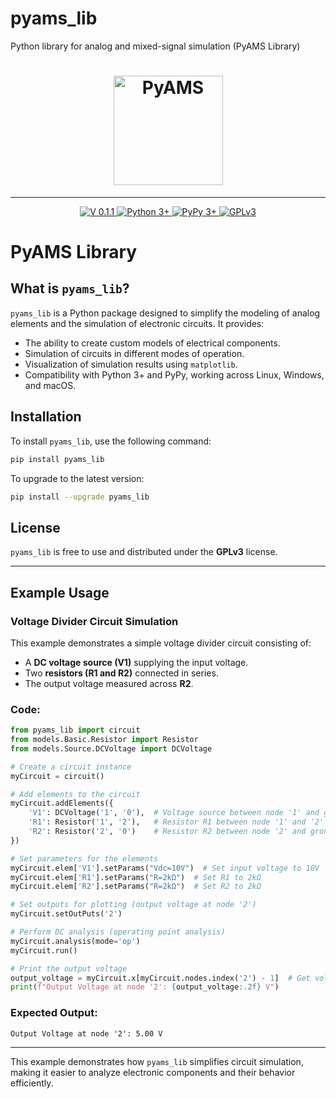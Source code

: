 # pyams_lib
 Python library for analog and mixed-signal simulation (PyAMS Library)

<h1 align="center">
    <a href="https://pypi.org/project/pyams-lib/"><img src="https://pyams.sourceforge.io/logo.png" width="175px" alt="PyAMS"></a>
</h1>

---

<p align="center">
 
 <a href="#News">
    <img src="https://img.shields.io/badge/Version-0.1.1-blue" alt="V 0.1.1">
 </a>
  <a href="#Installation">
      <img src="https://img.shields.io/badge/Python->=3-blue" alt="Python 3+">
  </a>

  <a href="#Installation">
      <img src="https://img.shields.io/badge/PyPy->=3-blue" alt="PyPy 3+">
  </a>
    
  <a href="https://github.com/d-fathi/pyams_lib/blob/main/LICENSE">
      <img src="https://img.shields.io/badge/GPLv3-blue" alt="GPLv3">
  </a>
</p>

# PyAMS Library

## What is `pyams_lib`?

`pyams_lib` is a Python package designed to simplify the modeling of analog elements and the simulation of electronic circuits. It provides:

- The ability to create custom models of electrical components.
- Simulation of circuits in different modes of operation.
- Visualization of simulation results using `matplotlib`.
- Compatibility with Python 3+ and PyPy, working across Linux, Windows, and macOS.

## Installation

To install `pyams_lib`, use the following command:

```sh
pip install pyams_lib
```

To upgrade to the latest version:

```sh
pip install --upgrade pyams_lib
```

## License

`pyams_lib` is free to use and distributed under the **GPLv3** license.

---

## Example Usage

### Voltage Divider Circuit Simulation

This example demonstrates a simple voltage divider circuit consisting of:

- A **DC voltage source (V1)** supplying the input voltage.
- Two **resistors (R1 and R2)** connected in series.
- The output voltage measured across **R2**.

### Code:

```python
from pyams_lib import circuit
from models.Basic.Resistor import Resistor
from models.Source.DCVoltage import DCVoltage

# Create a circuit instance
myCircuit = circuit()

# Add elements to the circuit
myCircuit.addElements({
    'V1': DCVoltage('1', '0'),  # Voltage source between node '1' and ground '0'
    'R1': Resistor('1', '2'),   # Resistor R1 between node '1' and '2'
    'R2': Resistor('2', '0')    # Resistor R2 between node '2' and ground '0'
})

# Set parameters for the elements
myCircuit.elem['V1'].setParams("Vdc=10V")  # Set input voltage to 10V
myCircuit.elem['R1'].setParams("R=2kΩ")  # Set R1 to 2kΩ
myCircuit.elem['R2'].setParams("R=2kΩ")  # Set R2 to 2kΩ

# Set outputs for plotting (output voltage at node '2')
myCircuit.setOutPuts('2')

# Perform DC analysis (operating point analysis)
myCircuit.analysis(mode='op')
myCircuit.run()

# Print the output voltage
output_voltage = myCircuit.x[myCircuit.nodes.index('2') - 1]  # Get voltage at node '2'
print(f"Output Voltage at node '2': {output_voltage:.2f} V")
```

### Expected Output:

```
Output Voltage at node '2': 5.00 V
```

---

This example demonstrates how `pyams_lib` simplifies circuit simulation, making it easier to analyze electronic components and their behavior efficiently.


